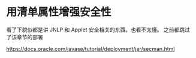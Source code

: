 # 用清单属性增强安全性

看了下貌似都是讲 JNLP 和 Applet 安全相关的东西。也看不太懂。 之前都跳过了该章节的部署

https://docs.oracle.com/javase/tutorial/deployment/jar/secman.html
